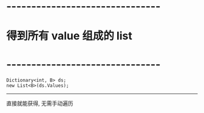


# ------------------------------- #
#    得到所有 value 组成的 list
# ------------------------------- #

    Dictionary<int, B> ds;
    new List<B>(ds.Values);
    
----
直接就能获得, 无需手动遍历




